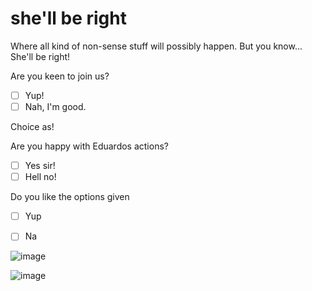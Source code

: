 # she'll be right
Where all kind of non-sense stuff will possibly happen. But you know... She'll be right!

Are you keen to join us?

- [ ] Yup!
- [ ] Nah, I'm good.

Choice as!


Are you happy with Eduardos actions?
- [ ] Yes sir!
- [ ] Hell no!

Do you like the options given
- [ ] Yup
- [ ] Na



![image](https://user-images.githubusercontent.com/73142541/98622386-42dbae00-236e-11eb-9bc2-1c52533f7760.png)




![image](https://user-images.githubusercontent.com/73142541/98877300-09797e80-24e5-11eb-8ff4-e8faf6b8e226.png)

